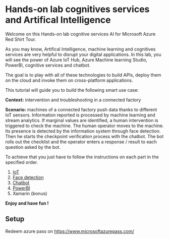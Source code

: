 # Hands-on lab cognitives services and Artifical Intelligence
Welcome on this Hands-on lab cognitive services AI for Microsoft Azure Red Shirt Tour.

As you may know, Artifical Intelligence, machine learning and cognitives services are very helpful to disrupt your digital applications. In this lab, you will see the power of Azure IoT Hub, Azure Machine learning Studio, PowerBI, cognitive services and chatbot.

The goal is to play with all of these technologies to build APIs, deploy them on the cloud and invoke them on cross-platform applications.

This tutorial will guide you to build the following smart use case:

__Context:__ intervention and troubleshooting in a connected factory

__Scenario:__ machines of a connected factory push data thanks to different IoT sensors. Information reported is processed by machine learning and stream analytics.
If marginal values are identified, a human intervention is triggered to check the machine.
The human operator moves to the machine. Its presence is detected by the information system through face detection.
Then he starts the checkpoint verification process with the chatbot. The bot rolls out the checklist and the operator enters a response / result to each question asked by the bot.


To achieve that you just have to follow the instructions on each part in the specified order.

1. [IoT](https://github.com/Spycker/HandsOnLabDataAI/tree/master/1-IoT)
2. [Face detection](https://github.com/Spycker/HandsOnLabDataAI/tree/master/2-FaceDetection)
3. [Chatbot](https://github.com/Spycker/HandsOnLabDataAI/tree/master/3-Chatbot)
4. [PowerBI](https://github.com/Spycker/HandsOnLabDataAI/tree/master/4-PowerBI)
5. Xamarin (bonus)

**Enjoy and have fun !**

## Setup 
Redeem azure pass on https://www.microsoftazurepass.com/

